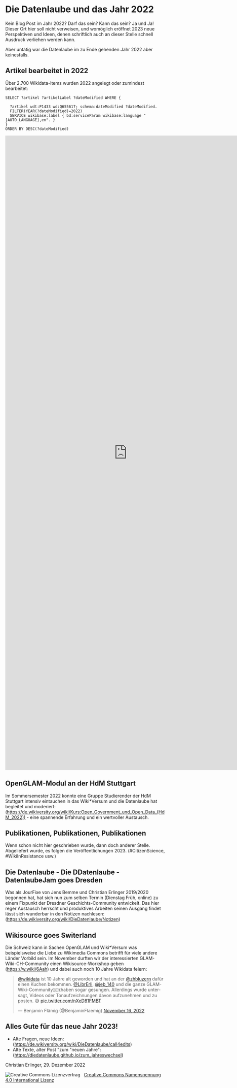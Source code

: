 # Die Datenlaube und das Jahr 2022

Kein Blog Post im Jahr 2022? Darf das sein? Kann das sein? Ja und Ja! Dieser Ort hier soll nicht verweisen, und womöglich eröffnet 2023 neue Perspektiven und Ideen, denen schriftlich auch an dieser Stelle schnell Ausdruck verliehen werden kann. 

Aber untätig war die Datenlaube im zu Ende gehenden Jahr 2022 aber keinesfalls. 

## Artikel bearbeitet in 2022

Über 2.700 Wikidata-Items wurden 2022 angelegt oder zumindest bearbeitet:

<!-- https://w.wiki/6Aad -->
```sparql
SELECT ?artikel ?artikelLabel ?dateModified WHERE {

  ?artikel wdt:P1433 wd:Q655617; schema:dateModified ?dateModified.
  FILTER(YEAR(?dateModified)=2022)
  SERVICE wikibase:label { bd:serviceParam wikibase:language "[AUTO_LANGUAGE],en". }
}
ORDER BY DESC(?dateModified)
```
<iframe style="width: 80vw; height: 50vh; border: none;" src="https://query.wikidata.org/embed.html#SELECT%20%3Fartikel%20%3FartikelLabel%20%3FdateModified%20WHERE%20%7B%0A%0A%20%20%3Fartikel%20wdt%3AP1433%20wd%3AQ655617%3B%20schema%3AdateModified%20%3FdateModified.%0A%20%20FILTER(YEAR(%3FdateModified)%3D2022)%0A%20%20SERVICE%20wikibase%3Alabel%20%7B%20bd%3AserviceParam%20wikibase%3Alanguage%20%22%5BAUTO_LANGUAGE%5D%2Cen%22.%20%7D%0A%7D%0AORDER%20BY%20DESC(%3FdateModified)" referrerpolicy="origin" sandbox="allow-scripts allow-same-origin allow-popups"></iframe>

## OpenGLAM-Modul an der HdM Stuttgart
Im Sommersemester 2022 konnte eine Gruppe Studierender der HdM Stuttgart intensiv eintauchen in das Wiki\*Versum und die Datenlaube hat begleitet und moderiert: (https://de.wikiversity.org/wiki/Kurs:Open_Government_und_Open_Data_(HdM_2022)) - eine spannende Erfahrung und ein wertvoller Austausch.

## Publikationen, Publikationen, Publikationen
Wenn schon nicht hier geschrieben wurde, dann doch anderer Stelle. Abgeliefert wurde, es folgen die Veröffentlichungen 2023. (#CitizenScience, \#WikiInResistance usw.) 

## Die Datenlaube - Die DDatenlaube - DatenlaubeJam goes Dresden
Was als JourFixe von Jens Bemme und Christian Erlinger 2019/2020 begonnen hat, hat sich nun zum selben Termin (Dienstag Früh, online) zu einem Fixpunkt der Dresdner Geschichts-Community entwickelt. Das hier reger Austausch herrscht und produktives Arbeiten seinen Ausgang findet lässt sich wunderbar in den Notizen nachlesen: (https://de.wikiversity.org/wiki/DieDatenlaube/Notizen)

## Wikisource goes Switerland
Die Schweiz kann in Sachen OpenGLAM und Wiki\*Versum was beispielsweise die Liebe zu Wikimedia Commons betrifft für viele andere Länder Vorbild sein. Im November durften wir der interessierten GLAM-Wiki-CH-Community einen Wikisource-Workshop geben (https://w.wiki/6Aah) und dabei auch noch 10 Jahre Wikidata feiern:

<blockquote class="twitter-tweet"><p lang="de" dir="ltr"><a href="https://twitter.com/wikidata?ref_src=twsrc%5Etfw">@wikidata</a> ist 10 Jahre alt geworden und hat an der <a href="https://twitter.com/zhbluzern?ref_src=twsrc%5Etfw">@zhbluzern</a> dafür einen Kuchen bekommen. <a href="https://twitter.com/LibrErli?ref_src=twsrc%5Etfw">@LibrErli</a>, <a href="https://twitter.com/jeb_140?ref_src=twsrc%5Etfw">@jeb_140</a> und die ganze GLAM-Wiki-Community🇨🇭haben sogar gesungen. Allerdings wurde untersagt, Videos oder Tonaufzeichnungen davon aufzunehmen und zu posten. 😅 <a href="https://t.co/nXeD81FMBT">pic.twitter.com/nXeD81FMBT</a></p>&mdash; Benjamin Flämig (@BenjaminFlaemig) <a href="https://twitter.com/BenjaminFlaemig/status/1592948118001446914?ref_src=twsrc%5Etfw">November 16, 2022</a></blockquote> <script async src="https://platform.twitter.com/widgets.js" charset="utf-8"></script>

## Alles Gute für das neue Jahr 2023!

* Alte Fragen, neue Ideen: (https://de.wikiversity.org/wiki/DieDatenlaube/call4edits)
* Alte Texte, alter Post "zum "neuen Jahre": (https://diedatenlaube.github.io/zum_jahreswechsel)

<p>Christian Erlinger, 29. Dezember 2022</p>
<img alt="Creative Commons Lizenzvertrag" style="border-width:0" src="https://i.creativecommons.org/l/by/4.0/80x15.png" />&nbsp;&nbsp;&nbsp;<a rel="license" href="http://creativecommons.org/licenses/by/4.0/">Creative Commons Namensnennung 4.0 International Lizenz</a> <a rel="license" href="http://creativecommons.org/licenses/by/4.0/"><script src="https://hypothes.is/embed.js" async></script></a>
